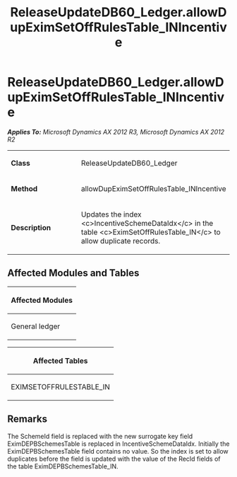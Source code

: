 ﻿---
title: ReleaseUpdateDB60_Ledger.allowDupEximSetOffRulesTable_INIncentive
TOCTitle: ReleaseUpdateDB60_Ledger.allowDupEximSetOffRulesTable_INIncentive
ms:assetid: 9f4cf491-d959-3ae1-aa02-94209be057b6
ms:mtpsurl: https://msdn.microsoft.com/en-us/library/JJ736675(v=AX.60)
ms:contentKeyID: 49710107
ms.date: 05/18/2015
mtps_version: v=AX.60
---

# ReleaseUpdateDB60\_Ledger.allowDupEximSetOffRulesTable\_INIncentive 


_**Applies To:** Microsoft Dynamics AX 2012 R3, Microsoft Dynamics AX 2012 R2_

<table>
<colgroup>
<col style="width: 50%" />
<col style="width: 50%" />
</colgroup>
<tbody>
<tr class="odd">
<td><p><strong>Class</strong></p></td>
<td><p>ReleaseUpdateDB60_Ledger</p></td>
</tr>
<tr class="even">
<td><p><strong>Method</strong></p></td>
<td><p>allowDupEximSetOffRulesTable_INIncentive</p></td>
</tr>
<tr class="odd">
<td><p><strong>Description</strong></p></td>
<td><p>Updates the index &lt;c&gt;IncentiveSchemeDataIdx&lt;/c&gt; in the table &lt;c&gt;EximSetOffRulesTable_IN&lt;/c&gt; to allow duplicate records.</p></td>
</tr>
</tbody>
</table>


## Affected Modules and Tables

<table>
<colgroup>
<col style="width: 100%" />
</colgroup>
<thead>
<tr class="header">
<th><p>Affected Modules</p></th>
</tr>
</thead>
<tbody>
<tr class="odd">
<td><p>General ledger</p></td>
</tr>
</tbody>
</table>


<table>
<colgroup>
<col style="width: 100%" />
</colgroup>
<thead>
<tr class="header">
<th><p>Affected Tables</p></th>
</tr>
</thead>
<tbody>
<tr class="odd">
<td><p>EXIMSETOFFRULESTABLE_IN</p></td>
</tr>
</tbody>
</table>


## Remarks

The SchemeId field is replaced with the new surrogate key field EximDEPBSchemesTable is replaced in IncentiveSchemeDataIdx. Initially the EximDEPBSchemesTable field contains no value. So the index is set to allow duplicates before the field is updated with the value of the RecId fields of the table EximDEPBSchemesTable\_IN.

  


